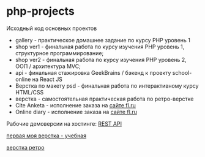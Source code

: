 # php-projects
Исходный код основных проектов

* gallery - практическое домашнее задание по курсу PHP уровень 1
* shop ver1 - финальная работа по курсу изучения PHP уровень 1, структурное программирование;
* shop ver2 - финальная работа по курсу изучения PHP уровень 2, ООП / архитектура MVC;
* api - финальная стажировка GeekBrains / бэкенд к проекту school-online на React JS
* Верстка по макету psd - финальная работа по интерактивному курсу HTML/CSS
* верстка - самостоятельная практическая работа по ретро-верстке
* Cite Anketa - исполнение заказа на [сайте fl.ru](https://www.fl.ru/users/mileshkopetr25/portfolio/) 
* Online diary - исполнение заказа на [сайте fl.ru](https://www.fl.ru/users/mileshkopetr25/portfolio/) 

Рабочие демоверсии на хостинге:
[REST API](https://api-data.webpeternet.com/readme.html)

[первая моя верстка - учебная](http://interior.webpeternet.com/)

[верстка ретро](http://pegasus-adpt.webpeternet.com/)

